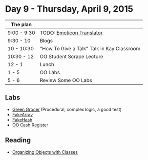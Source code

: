 # Day 9 - Thursday, April 9, 2015

The plan        |      |
----------------|-------
9:00 - 9:30     | TODO: [Emoticon Translator](http://learn.flatironschool.com/lessons/4163)
9:30 - 10       | Blogs
10 - 10:30      | "How To Give a Talk" Talk in Kay Classroom
10:30 - 12      | OO Student Scrape Lecture
12 - 1          | Lunch
1 - 5           | OO Labs
5 - 6           | Review Some OO Labs


## Labs
* [Green Grocer](http://learn.flatironschool.com/lessons/3391) (Procedural, complex logic, a good test)
* [FakeArray](http://learn.flatironschool.com/lessons/3426)
* [FakeHash](http://learn.flatironschool.com/lessons/3427)
* [OO Cash Register](http://learn.flatironschool.com/lessons/3927) 

## Reading

* [Organizing Objects with Classes](http://books.flatironschool.com/books/53?page=91)
